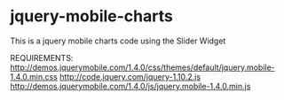 jquery-mobile-charts
====================

This is a jquery mobile charts code using the Slider Widget

REQUIREMENTS:
http://demos.jquerymobile.com/1.4.0/css/themes/default/jquery.mobile-1.4.0.min.css
http://code.jquery.com/jquery-1.10.2.js
http://demos.jquerymobile.com/1.4.0/js/jquery.mobile-1.4.0.min.js


